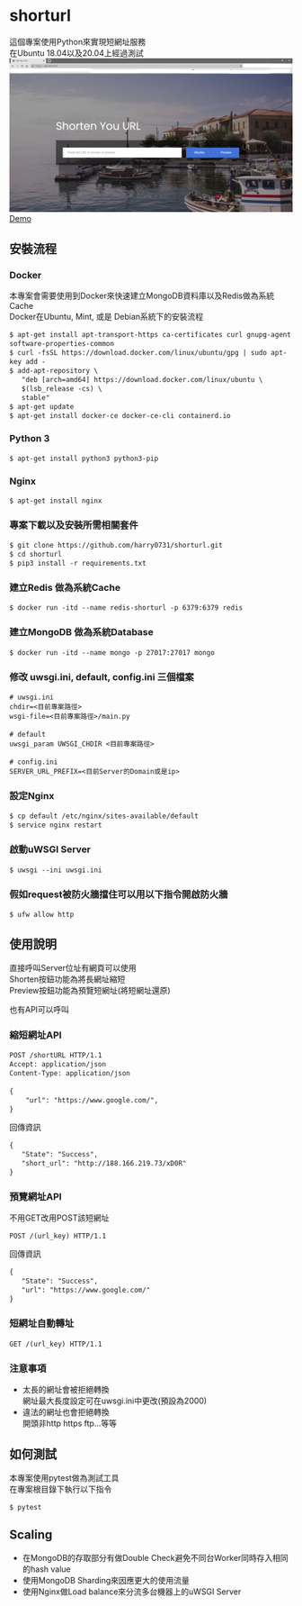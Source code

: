 # shorturl  

這個專案使用Python來實現短網址服務  
在Ubuntu 18.04以及20.04上經過測試  
![alt Demo](assets/Demo.png?raw=true "Demo")  
[Demo](http://188.166.219.73/)  

## 安裝流程
### Docker
本專案會需要使用到Docker來快速建立MongoDB資料庫以及Redis做為系統Cache  
Docker在Ubuntu, Mint, 或是 Debian系統下的安裝流程  
```
$ apt-get install apt-transport-https ca-certificates curl gnupg-agent software-properties-common
$ curl -fsSL https://download.docker.com/linux/ubuntu/gpg | sudo apt-key add -
$ add-apt-repository \
   "deb [arch=amd64] https://download.docker.com/linux/ubuntu \
   $(lsb_release -cs) \
   stable"
$ apt-get update
$ apt-get install docker-ce docker-ce-cli containerd.io
```  

### Python 3
```  
$ apt-get install python3 python3-pip
```  
### Nginx  
```  
$ apt-get install nginx
```  
### 專案下載以及安裝所需相關套件
```  
$ git clone https://github.com/harry0731/shorturl.git
$ cd shorturl
$ pip3 install -r requirements.txt
```
### 建立Redis 做為系統Cache
```
$ docker run -itd --name redis-shorturl -p 6379:6379 redis
```  
### 建立MongoDB 做為系統Database
```
$ docker run -itd --name mongo -p 27017:27017 mongo
```
### 修改 uwsgi.ini, default, config.ini 三個檔案  
```
# uwsgi.ini
chdir=<目前專案路徑>
wsgi-file=<目前專案路徑>/main.py

# default
uwsgi_param UWSGI_CHDIR <目前專案路徑>

# config.ini 
SERVER_URL_PREFIX=<目前Server的Domain或是ip>
```  
### 設定Nginx
```  
$ cp default /etc/nginx/sites-available/default
$ service nginx restart
```  
### 啟動uWSGI Server
```  
$ uwsgi --ini uwsgi.ini
```  
### 假如request被防火牆擋住可以用以下指令開啟防火牆
```
$ ufw allow http
```

## 使用說明  
直接呼叫Server位址有網頁可以使用  
Shorten按鈕功能為將長網址縮短  
Preview按鈕功能為預覽短網址(將短網址還原)  

也有API可以呼叫  
### 縮短網址API 
```  
POST /shortURL HTTP/1.1
Accept: application/json
Content-Type: application/json

{
    "url": "https://www.google.com/",
}
```  
回傳資訊  
```
{
   "State": "Success",
   "short_url": "http://188.166.219.73/xD0R"
}
```  

### 預覽網址API 
不用GET改用POST該短網址  
```  
POST /(url_key) HTTP/1.1
```  
回傳資訊  
```
{
   "State": "Success",
   "url": "https://www.google.com/"
}
```  

### 短網址自動轉址 
```  
GET /(url_key) HTTP/1.1
```  

### 注意事項  
* 太長的網址會被拒絕轉換  
網址最大長度設定可在uwsgi.ini中更改(預設為2000)  
* 違法的網址也會拒絕轉換  
開頭非http https ftp...等等


## 如何測試  
本專案使用pytest做為測試工具  
在專案根目錄下執行以下指令
```  
$ pytest
```  

## Scaling  
* 在MongoDB的存取部分有做Double Check避免不同台Worker同時存入相同的hash value
* 使用MongoDB Sharding來因應更大的使用流量  
* 使用Nginx做Load balance來分流多台機器上的uWSGI Server  